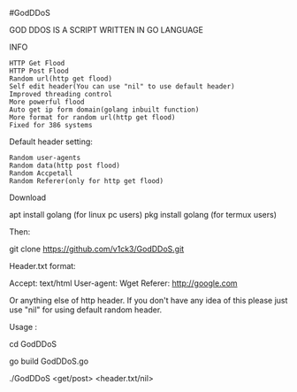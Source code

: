 #GodDDoS

GOD DDOS IS A SCRIPT WRITTEN IN GO LANGUAGE

INFO

    HTTP Get Flood
    HTTP Post Flood
    Random url(http get flood)
    Self edit header(You can use "nil" to use default header)
    Improved threading control
    More powerful flood
    Auto get ip form domain(golang inbuilt function)
    More format for random url(http get flood)
    Fixed for 386 systems

Default header setting:

    Random user-agents
    Random data(http post flood)
    Random Accpetall
    Random Referer(only for http get flood)

Download

apt install golang (for linux pc users)
pkg install golang (for termux users)

Then:

git clone https://github.com/v1ck3/GodDDoS.git

Header.txt format:

Accept: text/html
User-agent: Wget
Referer: http://google.com

Or anything else of http header. If you don't have any idea of this please just use "nil" for using default random header.

Usage : 

cd GodDDoS

go build GodDDoS.go

./GodDDoS  <url> <threads> <get/post> <seconds> <header.txt/nil>
